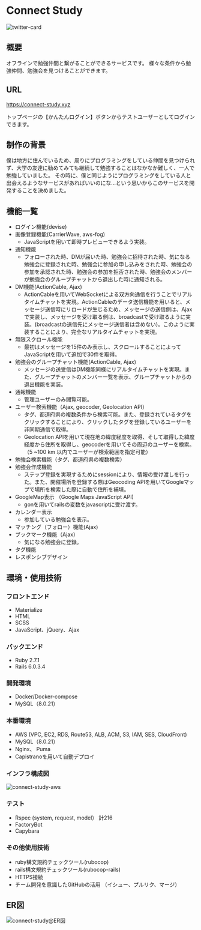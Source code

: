 # Connect Study
![twitter-card](https://user-images.githubusercontent.com/70502790/107443909-fe35fd80-6b7c-11eb-8f53-38a3c68f219a.png)

## 概要
オフラインで勉強仲間と繋がることができるサービスです。
様々な条件から勉強仲間、勉強会を見つけることができます。

## URL
https://connect-study.xyz

トップページの【かんたんログイン】ボタンからテストユーザーとしてログインできます。

## 制作の背景
僕は地方に住んでいるため、周りにプログラミングをしている仲間を見つけられず、大学の友達に勧めてみても継続して勉強することはなかなか難しく、一人で勉強していました。
その時に、僕と同じようにプログラミングをしている人と出会えるようなサービスがあればいいのにな...という思いからこのサービスを開発することを決めました。


## 機能一覧
* ログイン機能(devise)
* 画像登録機能(CarrierWave, aws-fog)
  - JavaScriptを用いて即時プレビューできるよう実装。
* 通知機能 
  - フォローされた時、DMが届いた時、勉強会に招待された時、気になる勉強会に登録された時、勉強会に参加の申し込みをされた時、勉強会の参加を承認された時、勉強会の参加を拒否された時、勉強会のメンバーが勉強会のグループチャットから退出した時に通知される。
* DM機能(ActionCable, Ajax)
  - ActionCableを用いてWebSocketによる双方向通信を行うことでリアルタイムチャットを実現。ActionCableのデータ送信機能を用いると、メッセージ送信時にリロードが生じるため、メッセージの送信側は、Ajaxで実装し、メッセージを受け取る側は、broadcastで受け取るように実装。(broadcastの送信先にメッセージ送信者は含めない)。このように実装することにより、完全なリアルタイムチャットを実現。
* 無限スクロール機能
  - 最初はメッセージを15件のみ表示し、スクロールすることによってJavaScriptを用いて追加で30件を取得。
* 勉強会のグループチャット機能(ActionCable, Ajax)
  - メッセージの送受信はDM機能同様にリアルタイムチャットを実現。また、グループチャットのメンバー一覧を表示、グループチャットからの退出機能を実装。
* 通報機能
  - 管理ユーザーのみ閲覧可能。
* ユーザー検索機能（Ajax, geocoder, Geolocation API）
  - タグ、都道府県の複数条件から検索可能。また、登録されているタグをクリックすることにより、クリックしたタグを登録しているユーザーを非同期通信で取得。
  - Geolocation APIを用いて現在地の緯度経度を取得、そして取得した緯度経度から住所を取得し、geocoderを用いてその周辺のユーザーを検索。（5 ~100 km 以内でユーザーが検索範囲を指定可能）
* 勉強会検索機能（タグ、都道府県の複数検索）
* 勉強会作成機能
  - ステップ登録を実現するためにsessionにより、情報の受け渡しを行った。また、開催場所を登録する際はGeocoding APIを用いてGoogleマップで場所を検索した際に自動で住所を補填。
* GoogleMap表示 （Google Maps JavaScript API)
  - gonを用いてrailsの変数をjavascriptに受け渡す。
* カレンダー表示
  - 参加している勉強会を表示。
* マッチング（フォロー）機能(Ajax)
* ブックマーク機能（Ajax）
  - 気になる勉強会に登録。
* タグ機能
* レスポンシブデザイン

## 環境・使用技術
### フロントエンド
* Materialize
* HTML
* SCSS
* JavaScript、jQuery、Ajax

### バックエンド
* Ruby 2.7.1
* Rails 6.0.3.4

### 開発環境
* Docker/Docker-compose
* MySQL（8.0.21）

### 本番環境
* AWS (VPC, EC2, RDS, Route53, ALB, ACM, S3, IAM, SES, CloudFront)
* MySQL（8.0.21）
* Nginx、 Puma
* Capistranoを用いて自動デプロイ

### インフラ構成図

![connect-study-aws](https://user-images.githubusercontent.com/70502790/107458032-9b516000-6b96-11eb-9faa-386f3fc005dd.png)

### テスト
* Rspec (system, request, model） 計216
* FactoryBot
* Capybara

### その他使用技術
* ruby構文規約チェックツール(rubocop)
* rails構文規約チェックツール(rubocop-rails)
* HTTPS接続
* チーム開発を意識したGitHubの活用 （イシュー、プルリク、マージ）

## ER図
![connect-study@ER図](https://user-images.githubusercontent.com/70502790/107457987-87a5f980-6b96-11eb-8f71-ffc6ad8e7822.png)